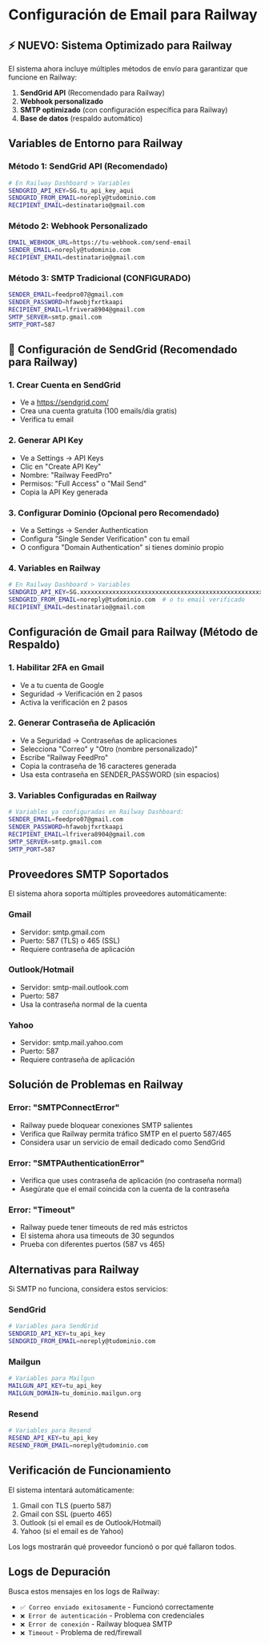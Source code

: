 # Configuración de Email para Railway

## ⚡ NUEVO: Sistema Optimizado para Railway

El sistema ahora incluye múltiples métodos de envío para garantizar que funcione en Railway:

1. **SendGrid API** (Recomendado para Railway)
2. **Webhook personalizado** 
3. **SMTP optimizado** (con configuración específica para Railway)
4. **Base de datos** (respaldo automático)

## Variables de Entorno para Railway

### Método 1: SendGrid API (Recomendado)
```bash
# En Railway Dashboard > Variables
SENDGRID_API_KEY=SG.tu_api_key_aqui
SENDGRID_FROM_EMAIL=noreply@tudominio.com
RECIPIENT_EMAIL=destinatario@gmail.com
```

### Método 2: Webhook Personalizado
```bash
EMAIL_WEBHOOK_URL=https://tu-webhook.com/send-email
SENDER_EMAIL=noreply@tudominio.com
RECIPIENT_EMAIL=destinatario@gmail.com
```

### Método 3: SMTP Tradicional (CONFIGURADO)
```bash
SENDER_EMAIL=feedpro07@gmail.com
SENDER_PASSWORD=hfawobjfxrtkaapi
RECIPIENT_EMAIL=lfrivera8904@gmail.com
SMTP_SERVER=smtp.gmail.com
SMTP_PORT=587
```

## 🚀 Configuración de SendGrid (Recomendado para Railway)

### 1. Crear Cuenta en SendGrid
- Ve a https://sendgrid.com/
- Crea una cuenta gratuita (100 emails/día gratis)
- Verifica tu email

### 2. Generar API Key
- Ve a Settings → API Keys
- Clic en "Create API Key"
- Nombre: "Railway FeedPro"
- Permisos: "Full Access" o "Mail Send"
- Copia la API Key generada

### 3. Configurar Dominio (Opcional pero Recomendado)
- Ve a Settings → Sender Authentication
- Configura "Single Sender Verification" con tu email
- O configura "Domain Authentication" si tienes dominio propio

### 4. Variables en Railway
```bash
# En Railway Dashboard > Variables
SENDGRID_API_KEY=SG.xxxxxxxxxxxxxxxxxxxxxxxxxxxxxxxxxxxxxxxxxxxxxxxxxxxxxxxxxxxxxxxxxx
SENDGRID_FROM_EMAIL=noreply@tudominio.com  # o tu email verificado
RECIPIENT_EMAIL=destinatario@gmail.com
```

## Configuración de Gmail para Railway (Método de Respaldo)

### 1. Habilitar 2FA en Gmail
- Ve a tu cuenta de Google
- Seguridad → Verificación en 2 pasos
- Activa la verificación en 2 pasos

### 2. Generar Contraseña de Aplicación
- Ve a Seguridad → Contraseñas de aplicaciones
- Selecciona "Correo" y "Otro (nombre personalizado)"
- Escribe "Railway FeedPro"
- Copia la contraseña de 16 caracteres generada
- Usa esta contraseña en SENDER_PASSWORD (sin espacios)

### 3. Variables Configuradas en Railway
```bash
# Variables ya configuradas en Railway Dashboard:
SENDER_EMAIL=feedpro07@gmail.com
SENDER_PASSWORD=hfawobjfxrtkaapi
RECIPIENT_EMAIL=lfrivera8904@gmail.com
SMTP_SERVER=smtp.gmail.com
SMTP_PORT=587
```

## Proveedores SMTP Soportados

El sistema ahora soporta múltiples proveedores automáticamente:

### Gmail
- Servidor: smtp.gmail.com
- Puerto: 587 (TLS) o 465 (SSL)
- Requiere contraseña de aplicación

### Outlook/Hotmail
- Servidor: smtp-mail.outlook.com
- Puerto: 587
- Usa la contraseña normal de la cuenta

### Yahoo
- Servidor: smtp.mail.yahoo.com
- Puerto: 587
- Requiere contraseña de aplicación

## Solución de Problemas en Railway

### Error: "SMTPConnectError"
- Railway puede bloquear conexiones SMTP salientes
- Verifica que Railway permita tráfico SMTP en el puerto 587/465
- Considera usar un servicio de email dedicado como SendGrid

### Error: "SMTPAuthenticationError"
- Verifica que uses contraseña de aplicación (no contraseña normal)
- Asegúrate que el email coincida con la cuenta de la contraseña

### Error: "Timeout"
- Railway puede tener timeouts de red más estrictos
- El sistema ahora usa timeouts de 30 segundos
- Prueba con diferentes puertos (587 vs 465)

## Alternativas para Railway

Si SMTP no funciona, considera estos servicios:

### SendGrid
```bash
# Variables para SendGrid
SENDGRID_API_KEY=tu_api_key
SENDGRID_FROM_EMAIL=noreply@tudominio.com
```

### Mailgun
```bash
# Variables para Mailgun
MAILGUN_API_KEY=tu_api_key
MAILGUN_DOMAIN=tu_dominio.mailgun.org
```

### Resend
```bash
# Variables para Resend
RESEND_API_KEY=tu_api_key
RESEND_FROM_EMAIL=noreply@tudominio.com
```

## Verificación de Funcionamiento

El sistema intentará automáticamente:
1. Gmail con TLS (puerto 587)
2. Gmail con SSL (puerto 465)
3. Outlook (si el email es de Outlook/Hotmail)
4. Yahoo (si el email es de Yahoo)

Los logs mostrarán qué proveedor funcionó o por qué fallaron todos.

## Logs de Depuración

Busca estos mensajes en los logs de Railway:
- `✅ Correo enviado exitosamente` - Funcionó correctamente
- `❌ Error de autenticación` - Problema con credenciales
- `❌ Error de conexión` - Railway bloquea SMTP
- `❌ Timeout` - Problema de red/firewall
